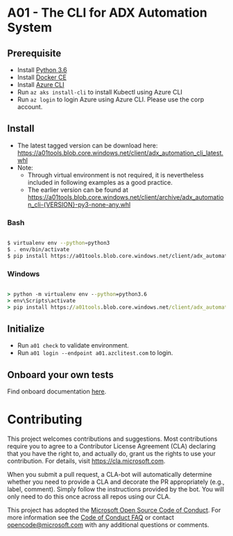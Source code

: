 # A01 - The CLI for ADX Automation System

## Prerequisite

- Install [Python 3.6](https://www.python.org/downloads/)
- Install [Docker CE](https://www.docker.com/community-edition#/download)
- Install [Azure CLI](https://docs.microsoft.com/en-us/cli/azure/install-azure-cli?view=azure-cli-latest)
- Run `az aks install-cli` to install Kubectl using Azure CLI 
- Run `az login` to login Azure using Azure CLI. Please use the corp account.

## Install

- The latest tagged version can be download here: https://a01tools.blob.core.windows.net/client/adx_automation_cli_latest.whl
- Note: 
    - Through virtual environment is not required, it is nevertheless included in following examples as a good practice.
    - The earlier version can be found at https://a01tools.blob.core.windows.net/client/archive/adx_automation_cli-{VERSION}-py3-none-any.whl

### Bash

```bash

$ virtualenv env --python=python3
$ . env/bin/activate
$ pip install https://a01tools.blob.core.windows.net/client/adx_automation_cli_latest.whl

```

### Windows

```cmd

> python -m virtualenv env --python=python3.6
> env\Scripts\activate
> pip install https://a01tools.blob.core.windows.net/client/adx_automation_cli_latest.whl

```

## Initialize

- Run `a01 check` to validate environment.
- Run `a01 login --endpoint a01.azclitest.com` to login.

## Onboard your own tests

Find onboard documentation [here](/onboard.md).

# Contributing

This project welcomes contributions and suggestions.  Most contributions require you to agree to a
Contributor License Agreement (CLA) declaring that you have the right to, and actually do, grant us
the rights to use your contribution. For details, visit https://cla.microsoft.com.

When you submit a pull request, a CLA-bot will automatically determine whether you need to provide
a CLA and decorate the PR appropriately (e.g., label, comment). Simply follow the instructions
provided by the bot. You will only need to do this once across all repos using our CLA.

This project has adopted the [Microsoft Open Source Code of Conduct](https://opensource.microsoft.com/codeofconduct/).
For more information see the [Code of Conduct FAQ](https://opensource.microsoft.com/codeofconduct/faq/) or
contact [opencode@microsoft.com](mailto:opencode@microsoft.com) with any additional questions or comments.
